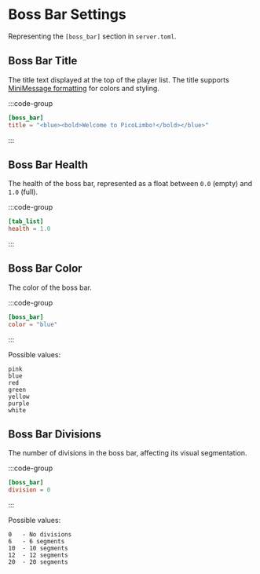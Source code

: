 # Boss Bar Settings

Representing the `[boss_bar]` section in `server.toml`.

## Boss Bar Title

The title text displayed at the top of the player list.
The title supports [MiniMessage formatting](/customization/message-formatting.html) for colors and styling.

:::code-group
```toml [server.toml] {2}
[boss_bar]
title = "<blue><bold>Welcome to PicoLimbo!</bold></blue>"
```
:::

## Boss Bar Health

The health of the boss bar, represented as a float between `0.0` (empty) and `1.0` (full).

:::code-group
```toml [server.toml] {2}
[tab_list]
health = 1.0
```
:::

## Boss Bar Color

The color of the boss bar.

:::code-group
```toml [server.toml] {2}
[boss_bar]
color = "blue"
```
:::

Possible values:
```
pink
blue
red
green
yellow
purple
white
```

## Boss Bar Divisions

The number of divisions in the boss bar, affecting its visual segmentation.

:::code-group
```toml [server.toml] {2}
[boss_bar]
division = 0
```
:::

Possible values:
```
0   - No divisions
6   - 6 segments
10  - 10 segments
12  - 12 segments
20  - 20 segments
```